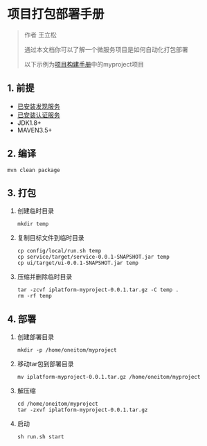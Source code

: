 # 项目打包部署手册

> 作者 王立松
>
> 通过本文档你可以了解一个微服务项目是如何自动化打包部署
>
> 以下示例为[项目构建手册](YourFirstProject.md)中的myproject项目

## 1. 前提

- [已安装发现服务](iplatform-common/DiscoveryService.md)
- [已安装认证服务](iplatform-common/AuthService.md)
- JDK1.8+
- MAVEN3.5+

## 2. 编译

```shell
mvn clean package
```

## 3. 打包

1. 创建临时目录

   ```shell
   mkdir temp
   ```

2. 复制目标文件到临时目录

   ```shell
   cp config/local/run.sh temp
   cp service/target/service-0.0.1-SNAPSHOT.jar temp
   cp ui/target/ui-0.0.1-SNAPSHOT.jar temp
   ```

3. 压缩并删除临时目录

   ```
   tar -zcvf iplatform-myproject-0.0.1.tar.gz -C temp .
   rm -rf temp
   ```

## 4. 部署

1. 创建部署目录

   ```shell
   mkdir -p /home/oneitom/myproject
   ```

2. 移动tar包到部署目录

   ```shell
   mv iplatform-myproject-0.0.1.tar.gz /home/oneitom/myproject
   ```

3. 解压缩

   ```shell
   cd /home/oneitom/myproject
   tar -zxvf iplatform-myproject-0.0.1.tar.gz
   ```

4. 启动

   ```shell
   sh run.sh start
   ```
